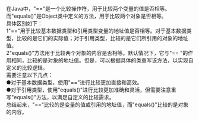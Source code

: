 在Java中，"=="是一个比较操作符，用于比较两个变量的值是否相等。而"equals()"是Object类中定义的方法，用于比较两个对象是否相等。  
具体区别如下：  
1"=="用于比较基本数据类型和引用类型变量的地址值是否相等。对于基本数据类型，比较的是它们的实际值；对于引用类型，比较的是它们所引用的对象的地址值。  
2"equals()"方法用于比较两个对象的内容是否相等。默认情况下，它与"==
"的作用相同，比较的是对象的地址值。但是，可以根据具体的类重写该方法，以实现自定义的比较逻辑。  
需要注意以下几点：  
●对于基本数据类型，使用"=="进行比较更加直接和高效。  
●对于引用类型，使用"equals()"进行比较更加准确和灵活，但需要注意重写"equals()"方法，以满足自定义的比较需求。  
总结起来，"=="比较的是变量的值或引用的地址值，而"equals()"比较的是对象的内容。